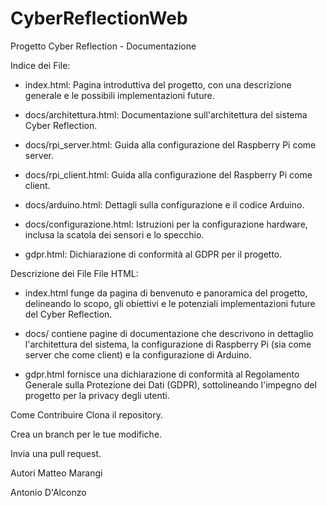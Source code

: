 # CyberReflectionWeb

Progetto Cyber Reflection - Documentazione

Indice dei File:

- index.html: Pagina introduttiva del progetto, con una descrizione generale e le possibili implementazioni future.

- docs/architettura.html: Documentazione sull'architettura del sistema Cyber Reflection.

- docs/rpi_server.html: Guida alla configurazione del Raspberry Pi come server.

- docs/rpi_client.html: Guida alla configurazione del Raspberry Pi come client.

- docs/arduino.html: Dettagli sulla configurazione e il codice Arduino.

- docs/configurazione.html: Istruzioni per la configurazione hardware, inclusa la scatola dei sensori e lo specchio.

- gdpr.html: Dichiarazione di conformità al GDPR per il progetto.

Descrizione dei File
File HTML:

- index.html funge da pagina di benvenuto e panoramica del progetto, delineando lo scopo, gli obiettivi e le potenziali implementazioni future del Cyber Reflection.

- docs/ contiene pagine di documentazione che descrivono in dettaglio l'architettura del sistema, la configurazione di Raspberry Pi (sia come server che come client) e la configurazione di Arduino.

- gdpr.html fornisce una dichiarazione di conformità al Regolamento Generale sulla Protezione dei Dati (GDPR), sottolineando l'impegno del progetto per la privacy degli utenti.

Come Contribuire
Clona il repository.

Crea un branch per le tue modifiche.

Invia una pull request.

Autori
Matteo Marangi

Antonio D'Alconzo